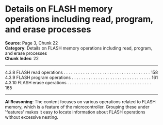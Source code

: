 # Details on FLASH memory operations including read, program, and erase processes

**Source**: Page 3, Chunk 22  
**Category**: Details on FLASH memory operations including read, program, and erase processes  
**Chunk Index**: 22

---

4.3.8 FLASH read operations . . . . . . . . . . . . . . . . . . . . . . . . . . . . . . . . . . . . 158
4.3.9 FLASH program operations . . . . . . . . . . . . . . . . . . . . . . . . . . . . . . . . . 161
4.3.10 FLASH erase operations . . . . . . . . . . . . . . . . . . . . . . . . . . . . . . . . . . . 165

---

**AI Reasoning**: The content focuses on various operations related to FLASH memory, which is a feature of the microcontroller. Grouping these under 'features' makes it easy to locate information about FLASH operations without excessive nesting.
